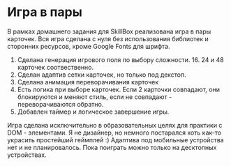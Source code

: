 # Игра в пары
В рамках домашнего задания для SkillBox реализована игра в пары карточек.
Вся игра сделана с нуля без использования библиотек и сторонних ресурсов, кроме Google Fonts для шрифта.
1. Сделана генерация игрового поля по выбору сложности. 16. 24 и 48 карточек соотвественно.
2. Сделан адаптив сетки карточек, но только под декстоп.
3. Сделана анимация переворачивания карточек
4. Есть логика при выборе карточек. Если 2 карточки совпадают, они блокируются и меняют стиль, если не совпадают - переворачиваются обратно.
5. Добавлен таймер и логическое завершение игры.

Игра сделана исключительно в образовательных целях для практики с DOM - элементами. Я не дизайнер, но немного постарался хоть как-то украсить простейший геймплей :)
Адаптива под мобильные устройства нет и не планировалось. Пока поиграть можно только на десктопных устройствах. 
